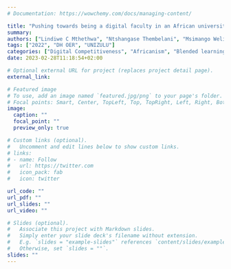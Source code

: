 ```yaml
---
# Documentation: https://wowchemy.com/docs/managing-content/

title: "Pushing towards being a digital faculty in an African university"
summary: 
authors: ["Lindiwe C Mthethwa", "Ntshangase Thembelani", "Msimango Welile", "Luthuli Nosipho", "Kok Lyn"]
tags: ["2022", "DH OER", "UNIZULU"]
categories: ["Digital Competitiveness", "Africanism", "Blended learning"]
date: 2023-02-28T11:18:54+02:00

# Optional external URL for project (replaces project detail page).
external_link: 

# Featured image
# To use, add an image named `featured.jpg/png` to your page's folder.
# Focal points: Smart, Center, TopLeft, Top, TopRight, Left, Right, BottomLeft, Bottom, BottomRight.
image:
  caption: ""
  focal_point: ""
  preview_only: true

# Custom links (optional).
#   Uncomment and edit lines below to show custom links.
# links:
# - name: Follow
#   url: https://twitter.com
#   icon_pack: fab
#   icon: twitter

url_code: ""
url_pdf: ""
url_slides: ""
url_video: ""

# Slides (optional).
#   Associate this project with Markdown slides.
#   Simply enter your slide deck's filename without extension.
#   E.g. `slides = "example-slides"` references `content/slides/example-slides.md`.
#   Otherwise, set `slides = ""`.
slides: ""
---
```


